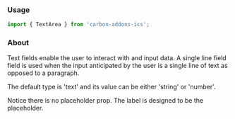 ### Usage

```js
import { TextArea } from 'carbon-addons-ics';
```

### About

Text fields enable the user to interact with and input data. A single line field field is used when the input anticipated by the user is a single line of text as opposed to a paragraph.

The default type is 'text' and its value can be either 'string' or 'number'. 

Notice there is no placeholder prop. The label is designed to be the placeholder.